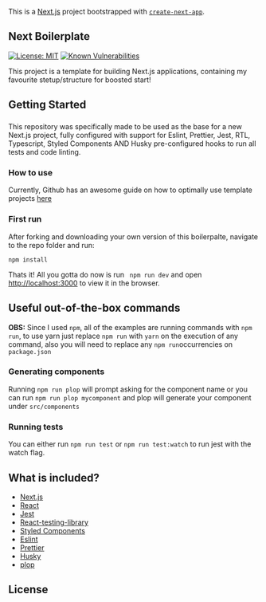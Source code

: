 This is a [Next.js](https://nextjs.org/) project bootstrapped with [`create-next-app`](https://github.com/vercel/next.js/tree/canary/packages/create-next-app).

## Next Boilerplate

[![License: MIT](https://img.shields.io/badge/License-MIT-green.svg)](https://opensource.org/licenses/MIT)
[![Known Vulnerabilities](https://snyk.io/test/github/Masterfoni/next-boilerplate/badge.svg?targetFile=package.json)](https://snyk.io/test/github/Masterfoni/next-boilerplate?targetFile=package.json)

This project is a template for building Next.js applications, containing my favourite stetup/structure for boosted start!

## Getting Started

###
This repository was specifically made to be used as the base for a new Next.js project, fully configured with support for Eslint, Prettier, Jest, RTL, Typescript, Styled Components AND Husky pre-configured hooks to run all tests and code linting.

### How to use
Currently, Github has an awesome guide on how to optimally use template projects [here](https://docs.github.com/en/github/creating-cloning-and-archiving-repositories/creating-a-repository-from-a-template)


### First run

After forking and downloading your own version of this boilerpalte, navigate to the repo folder and run:

```
npm install
```

Thats it! All you gotta do now is run ``` npm run dev``` and open [http://localhost:3000](http://localhost:3000) to view it in the browser.

## Useful out-of-the-box commands

**OBS:** Since I used ``` npm ```,  all of the examples are running commands with ``` npm run ```, to use yarn just replace ``` npm run ``` with ``` yarn ``` on the execution of any command, also you will need to replace any ``` npm run ```occurrencies on ``` package.json ```

### Generating components

Running ``` npm run plop ``` will prompt asking for the component name or you can run ``` npm run plop mycomponent ``` and plop will generate your component under ``` src/components ```

### Running tests

You can either run ``` npm run test ``` or ``` npm run test:watch ``` to run jest with the watch flag.

## What is included?

- [Next.js](https://nextjs.org/)
- [React](https://reactjs.org/)
- [Jest](https://jestjs.io/)
- [React-testing-library](https://testing-library.com/docs/react-testing-library/intro)
- [Styled Components](https://styled-components.com/)
- [Eslint](https://eslint.org/)
- [Prettier](https://prettier.io/)
- [Husky](https://github.com/typicode/husky)
- [plop](https://plopjs.com/)

## License
